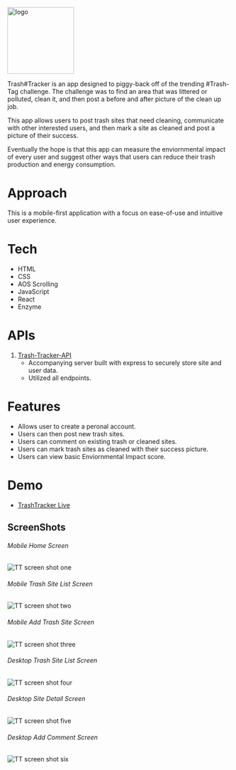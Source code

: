 <img src="README_images/logo2.png#logo" alt="logo"
	title="logo" width="150" height="150" />

Trash#Tracker is an app designed to piggy-back off of the trending #Trash-Tag challenge. The challenge was to find an area that was littered or polluted, clean it, and then post a before and after picture of the clean up job.

This app allows users to post trash sites that need cleaning, communicate with other interested users, and then mark a site as cleaned and post a picture of their success.

Eventually the hope is that this app can measure the enviornmental impact of every user and suggest other ways that users can reduce their trash production and energy consumption.

# Approach

This is a mobile-first application with a focus on ease-of-use and intuitive user experience.

# Tech

- HTML
- CSS
- AOS Scrolling
- JavaScript
- React
- Enzyme

# APIs

1. [Trash-Tracker-API](https://github.com/Cosmic-Noir/trash-tracker-api)
   - Accompanying server built with express to securely store site and user data.
   - Utilized all endpoints.

# Features

- Allows user to create a peronal account.
- Users can then post new trash sites.
- Users can comment on existing trash or cleaned sites.
- Users can mark trash sites as cleaned with their success picture.
- Users can view basic Enviornmental Impact score.

# Demo

- [TrashTracker Live](https://trash-tag-tracker-app.cosmicnoir.now.sh/)

## ScreenShots

###### Mobile Home Screen

![TT screen shot one](README_images/mobile1.png)

###### Mobile Trash Site List Screen

![TT screen shot two](README_images/mobile2.png)

###### Mobile Add Trash Site Screen

![TT screen shot three](README_images/mobile3.png)

###### Desktop Trash Site List Screen

![TT screen shot four](README_images/desk1.png)

###### Desktop Site Detail Screen

![TT screen shot five](README_images/desk2.png)

###### Desktop Add Comment Screen

![TT screen shot six](README_images/desk3.png)
